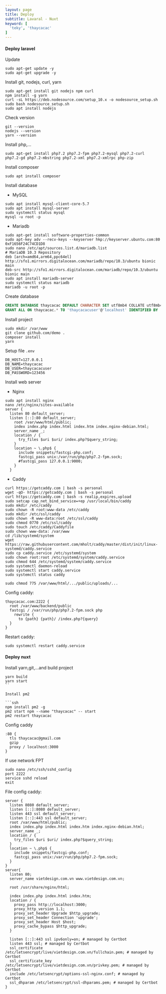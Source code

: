 ```yaml
---
layout: page
title: Deploy
subtitle: Lavaral - Nuxt
keyword: [
  'teky', 'thaycacac'
]
---
```


#### Deploy laravel

Update

```ssh
sudo apt-get update -y
sudo apt-get upgrade -y
```

Install git, nodejs, curl, yarn

```ssh
sudo apt-get install git nodejs npm curl
npm install -g yarn
curl -sL https://deb.nodesource.com/setup_10.x -o nodesource_setup.sh
sudo bash nodesource_setup.sh
sudo apt install nodejs
```

Check version

```ssh
git --version
nodejs --version
yarn --version
```

Install php,...

```ssh
sudo apt-get install php7.2 php7.2-fpm php7.2-mysql php7.2-curl php7.2-gd php7.2-mbstring php7.2-xml php7.2-xmlrpc php-zip
```

Install composer

```ssh
sudo apt install composer
```

Install database

- MySQL

```ssh
sudo apt install mysql-client-core-5.7
sudo apt install mysql-server
sudo systemctl status mysql
mysql -u root -p
```

- Mariadb

```ssh
sudo apt-get install software-properties-common
sudo apt-key adv --recv-keys --keyserver hkp://keyserver.ubuntu.com:80 0xF1656F24C74CD1D8
sudo nano /etc/apt/sources.list.d/mariadb.list
# MariaDB 10.3 Repository
deb [arch=amd64,arm64,ppc64el] http://sfo1.mirrors.digitalocean.com/mariadb/repo/10.3/ubuntu bionic main
deb-src http://sfo1.mirrors.digitalocean.com/mariadb/repo/10.3/ubuntu bionic main
sudo apt install mariadb-server
sudo systemctl status mariadb
mariadb -u root -p
```

Create database

```sql
CREATE DATABASE thaycacac DEFAULT CHARACTER SET utf8mb4 COLLATE utf8mb4_unicode_ci;
GRANT ALL ON thaycacac.* TO 'thaycacacuser'@'localhost' IDENTIFIED BY '123456';
```

Install project

```ssh
sudo mkdir /var/www
git clone github.com/demo .
composer install
yarn
```

Setup file `.env`

```ssh
DB_HOST=127.0.0.1
DB_NAME=thaycacac
DB_USER=thaycacacuser
DB_PASSWORD=123456
```

Install web server

- Nginx

```ssh
sudo apt install nginx
nano /etc/nginx/sites-available
server {
  listen 80 default_server;
  listen [::]:80 default_server;
    root /var/www/html/public;
    index index.php index.html index.htm index.nginx-debian.html;
    server_name _;
    location / {
      try_files $uri $uri/ index.php?$query_string;
    }
    location ~ \.php$ {
      include snippets/fastcgi-php.conf;
      fastcgi_pass unix:/var/run/php/php7.2-fpm.sock;
      #fastcgi_pass 127.0.0.1:9000;
    }
  }
```

- Caddy

```ssh
curl https://getcaddy.com | bash -s personal
wget -qO- https://getcaddy.com | bash -s personal
curl https://getcaddy.com | bash -s realip,expires,upload
sudo setcap cap_net_bind_service=+ep /usr/local/bin/caddy
sudo mkdir /etc/caddy
sudo chown -R root:www-data /etc/caddy
sudo mkdir /etc/ssl/caddy
sudo chown -R www-data:root /etc/ssl/caddy
sudo chmod 0770 /etc/ssl/caddy
sudo touch /etc/caddy/Caddyfile
sudo chown www-data: /var/www
cd /lib/systemd/system
wget https://raw.githubusercontent.com/mholt/caddy/master/dist/init/linux-systemd/caddy.service
sudo cp caddy.service /etc/systemd/system
sudo chown root:root /etc/systemd/system/caddy.service
sudo chmod 644 /etc/systemd/system/caddy.service
sudo systemctl daemon-reload
sudo systemctl start caddy.service
sudo systemctl status caddy

sudo chmod 775 /var/www/html/.../public/uploads/...
```

Config caddy:

```ssh
thaycacac.com:2222 {
  root /var/www/backend/public
  fastcgi / /var/run/php/php7.2-fpm.sock php
    rewrite {
      to {path} {path}/ /index.php?{query}
  }
}
```

Restart caddy:

```ssh
sudo systemctl restart caddy.service
```

#### Deploy nuxt

Install yarn,git,...and build project

````ssh
yarn build
yarn start
``

Install pm2

```ssh
npm install pm2 -g
pm2 start npm --name "thaycacac" -- start
pm2 restart thaycacac
````

Config caddy

```ssh
:80 {
  tls thaycacac@gmail.com
  gzip
  proxy / localhost:3000
}
```

If use network FPT

```ssh
sudo nano /etc/ssh/sshd_config
port 2222
service sshd reload
exit
```

File config caddy:

```ssh
server {
  listen 8080 default_server;
  listen [::]:8080 default_server;
  listen 443 ssl default_server;
  listen [::]:443 ssl default_server;
  root /var/www/html/public;
  index index.php index.html index.htm index.nginx-debian.html;
  server_name _;
  location / {
    try_files $uri $uri/ index.php?$query_string;
  }
  location ~ \.php$ {
    include snippets/fastcgi-php.conf;
    fastcgi_pass unix:/var/run/php/php7.2-fpm.sock;
  }
}
server{
  listen 80;
  server_name vietdesign.com.vn www.vietdesign.com.vn;

  root /usr/share/nginx/html;

  index index.php index.html index.htm;
  location / {
    proxy_pass http://localhost:3000;
    proxy_http_version 1.1;
    proxy_set_header Upgrade $http_upgrade;
    proxy_set_header Connection 'upgrade';
    proxy_set_header Host $host;
    proxy_cache_bypass $http_upgrade;
  }

  listen [::]:443 ssl ipv6only=on; # managed by Certbot
  listen 443 ssl; # managed by Certbot
  ssl_certificate /etc/letsencrypt/live/vietdesign.com.vn/fullchain.pem; # managed by Certbot
  ssl_certificate_key /etc/letsencrypt/live/vietdesign.com.vn/privkey.pem; # managed by Certbot
  include /etc/letsencrypt/options-ssl-nginx.conf; # managed by Certbot
  ssl_dhparam /etc/letsencrypt/ssl-dhparams.pem; # managed by Certbot
}

```
